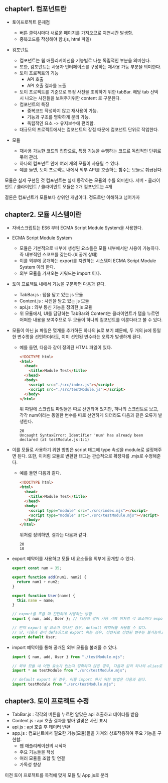 ## chapter1. 컴포넌트란

- 토이프로젝트 문제점

  - 버튼 클릭시마다 새로운 페이지를 가져오므로 지연시간 발생함.
  - 중복코드를 작성해야 함.(js, html 파일)

- 컴포넌트

  - 컴포넌트는 웹 애플리케이션을 기능별로 나눈 독립적인 부분을 의미한다.
  - 또한, 컴포넌트는 사용자 인터페이스를 구성하는 재사용 가능 부분을 의미한다.
  - 토이 프로젝트의 기능
    - API 호출
    - API 호출 결과를 노출
  - 토이 프로젝트를 기준으로 특정 사진을 조회하기 위한 tabBar. 해당 tab 선택 시 나오는 사진들을 보여주기위한 content 로 구분된다.
  - 컴포넌트의 특징
    - 중복코드 작성하지 않고 재사용이 가능.
    - 기능과 구조를 명확하게 분리 가능.
    - 독립적인 요소 -> 유지보수에 편리함.
  - 대규모의 프로젝트에서는 컴포넌트의 장점 때문에 컴포넌트 단위로 작업한다.

- 모듈
  - 재사용 가능한 코드의 집합으로, 특정 기능을 수행하는 코드르 독립적인 단위로 묶어 관리.
  - 하나의 컴포넌트 안에 여러 개의 모듈이 사용될 수 있다.
  - 예를 들면, 토이 프로젝트 내에서 외부 API를 호출하는 함수는 모듈로 취급된다.

모듈은 실제 구현된 것
컴포넌트는 실제 동작하는 모듈의 수를 의미한다.
서버 - 클라이언트 / 클라이언트 / 클라이언트
모듈은 2개
컴포넌트는 4개

결론은 컴포넌트가 모듈보다 상위인 개념이다. 정도로만 이해하고 넘어가자

## chapter2. 모듈 시스템이란

- 자바스크립트는 ES6 부터 ECMA Script Module System을 사용한다.
- ECMA Script Module System

  - 모듈은 기본적으로 내부에 생성된 요소들은 모듈 내부에서만 사용이 가능하다. 즉 내부적인 스코프를 갖는다.(비공개 상태)
  - 이를 외부에 공개하는 export를 지원하는 시스템이 ECMA Script Module System 이라 한다.
  - 외부 모듈을 가져오는 키워드는 import 이다.

- 토이 프로젝트 내에서 기능을 구분하면 다음과 같다.

  - TabBar.js : 탭을 담고 있는 js 모듈
  - Content.js : 사진을 담고 있는 js 모듈
  - api.js : 외부 통신 기능을 정의한 js 모듈
  - 위 모듈에서, UI를 담당하는 TabBar와 Content는 클라이언트가 탭을 누르면 어떠한 내용을 보여주므로 두 모듈이 하나의 컴포넌트를 이룬다라고 볼 수 있다.

- 모듈이 아닌 js 파일은 몇개를 추가하든 하나의 js로 보기 떄문에, 두 개의 js에 동일한 변수명을 선언하더라도, 이미 선언된 변수라는 오류가 발생하게 된다.
  - 예를 들면, 다음과 같이 정의된 HTML 파일이 있다.
    ```html
    <!DOCTYPE html>
    <html>
      <head>
        <title>Module Test</title>
      </head>
      <body>
        <script src="./src/index.js"></script>
        <script src="./src/testModule.js"></script>
      </body>
    </html>
    ```
    위 파일에 스크립트 파일들은 따로 선언되어 있지만, 하나의 스크립트로 보고, 각각 num이라는 동일한 변수를 따로 선언하게 되더라도 다음과 같은 오류가 발생한다.
    ```plain text
    20
    Uncaught SyntaxError: Identifier 'num' has already been declared (at testModule.js:1:1)
    ```
- 이를 모듈로 사용하기 위한 방법은 script 태그에 type 속성을 module로 설정해주면 된다. 또한, 이처럼 모듈로 변환한 태그는 관습적으로 확장자를 .mjs로 수정해준다.

  - 예를 들면 다음과 같다.
    ```html
    <!DOCTYPE html>
    <html>
      <head>
        <title>Module Test</title>
      </head>
      <body>
        <script type="module" src="./src/index.mjs"></script>
        <script type="module" src="./src/testModule.mjs"></script>
      </body>
    </html>
    ```
    위처럼 정의하면, 결과는 다음과 같다.
    ```plain text
    20
    10
    ```

- export 예약어를 사용하고 모듈 내 요소들을 외부에 공개할 수 있다.

  ```js
  export const num = 35;

  export function add(num1, num2) {
    return num1 + num2;
  }

  export function User(name) {
    this.name = name;
  }

  // export를 조금 더 간단하게 사용하는 방법
  export { num, add, User }; // 다음과 같이 사용 시에 위처럼 각 요소마다 export 해줄 필요가 없다.

  // 만약 export 될 요소가 하나인 경우, default 예약어를 사용할 수 있다.
  // 단, 다음과 같이 default로 export 하는 경우, 선언자로 선언된 변수는 불가능하고, 함수만 가능하다.
  export default User;
  ```

- import 예약어를 통해 공개된 외부 모듈을 불러올 수 있다.

  ```js
  import { num, add, User } from "./testModule.mjs";

  // 외부 모듈 내 어떤 요소가 있는지 정확하지 않은 경우, 다음과 같이 하나의 alias로 불러올 수 있다.
  import * as testModule from "./src/testModule.mjs";

  // default export 된 경우, 이를 import 하기 위한 방법은 다음과 같다.
  import testModule from "./src/testModule.mjs";
  ```

## chapter3. 토이 프로젝트 수정

- TabBar.js : 각각의 버튼을 누르면 알맞은 api 호출하고 데이터를 받음
- Content.js : api 호출 결과를 받아 알맞은 사진 표시
- api.js : api 호출 후 데이터 반환
- app.js : 컴포넌트에서 필요한 기능(모듈)들을 가져와 상호작용하여 주요 기능을 구현함.
  - 웹 애플리케이션의 시작저
  - 주요 기능들을 작성
  - 여러 모듈들 조합 및 연결
  - 가독성 향상

이전 토이 프로젝트를 목적에 맞게 모듈 및 App.js로 분리
